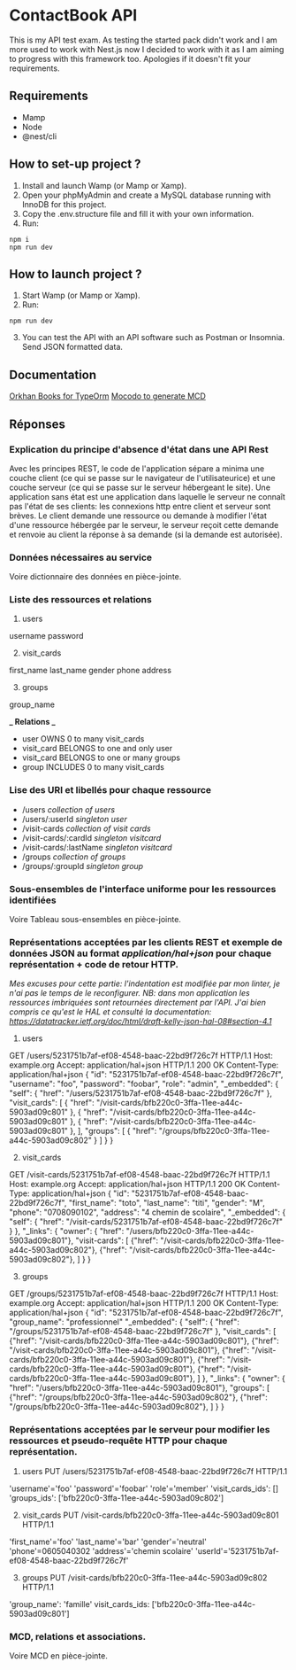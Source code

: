 # ContactBook API

This is my API test exam.
As testing the started pack didn't work and I am more used to work with Nest.js now I decided to work with it as I am aiming to progress with this framework too. Apologies if it doesn't fit your requirements.

## Requirements

- Mamp
- Node
- @nest/cli

## How to set-up project ?

1. Install and launch Wamp (or Mamp or Xamp).
2. Open your phpMyAdmin and create a MySQL database running with InnoDB for this project.
3. Copy the .env.structure file and fill it with your own information.
4. Run:

```
npm i
npm run dev
```

## How to launch project ?

1. Start Wamp (or Mamp or Xamp).
2. Run:

```
npm run dev
```

3. You can test the API with an API software such as Postman or Insomnia. Send JSON formatted data.

## Documentation

[Orkhan Books for TypeOrm]()
[Mocodo to generate MCD](https://www.mocodo.net/)

## Réponses

### Explication du principe d'absence d'état dans une API Rest

Avec les principes REST, le code de l'application sépare a minima une couche client (ce qui se passe sur le navigateur de l'utilisateurice) et une couche serveur (ce qui se passe sur le serveur hébergeant le site).
Une application sans état est une application dans laquelle le serveur ne connaît pas l'état de ses clients: les connexions http entre client et serveur sont brèves. Le client demande une ressource ou demande à modifier l'état d'une ressource hébergée par le serveur, le serveur reçoit cette demande et renvoie au client la réponse à sa demande (si la demande est autorisée).

### Données nécessaires au service

Voire dictionnaire des données en pièce-jointe.

### Liste des ressources et relations

1. users

username
password

2. visit_cards

first_name
last_name
gender
phone
address

3. groups

group_name

**_ Relations _**

- user OWNS 0 to many visit_cards
- visit_card BELONGS to one and only user
- visit_card BELONGS to one or many groups
- group INCLUDES 0 to many visit_cards

### Lise des URI et libellés pour chaque ressource

- /users _collection of users_
- /users/:userId _singleton user_
- /visit-cards _collection of visit cards_
- /visit-cards/:cardId _singleton visitcard_
- /visit-cards/:lastName _singleton visitcard_
- /groups _collection of groups_
- /groups/:groupId _singleton group_

### Sous-ensembles de l'interface uniforme pour les ressources identifiées

Voire Tableau sous-ensembles en pièce-jointe.

### Représentations acceptées par les clients REST et exemple de données JSON au format _application/hal+json_ pour chaque représentation + code de retour HTTP.

_Mes excuses pour cette partie: l'indentation est modifiée par mon linter, je n'ai pas le temps de le reconfigurer._
_NB: dans mon application les ressources imbriquées sont retournées directement par l'API. J'ai bien compris ce qu'est le HAL et consulté la documentation: https://datatracker.ietf.org/doc/html/draft-kelly-json-hal-08#section-4.1_

1. users

GET /users/5231751b7af-ef08-4548-baac-22bd9f726c7f HTTP/1.1
Host: example.org
Accept: application/hal+json
HTTP/1.1 200 OK
Content-Type: application/hal+json
{
"id": "5231751b7af-ef08-4548-baac-22bd9f726c7f",
"username": "foo",
"password": "foobar",
"role": "admin",
"\_embedded": {
"self": { "href": "/users/5231751b7af-ef08-4548-baac-22bd9f726c7f" },
"visit_cards": [
{ "href": "/visit-cards/bfb220c0-3ffa-11ee-a44c-5903ad09c801" },
{ "href": "/visit-cards/bfb220c0-3ffa-11ee-a44c-5903ad09c801" },
{ "href": "/visit-cards/bfb220c0-3ffa-11ee-a44c-5903ad09c801" },
],
"groups": [
{
"href": "/groups/bfb220c0-3ffa-11ee-a44c-5903ad09c802"
}
]
}
}

2. visit_cards

GET /visit-cards/5231751b7af-ef08-4548-baac-22bd9f726c7f HTTP/1.1
Host: example.org
Accept: application/hal+json
HTTP/1.1 200 OK
Content-Type: application/hal+json
{
"id": "5231751b7af-ef08-4548-baac-22bd9f726c7f",
"first_name": "toto",
"last_name": "titi",
"gender": "M",
"phone": "0708090102",
"address": "4 chemin de scolaire",
"\_embedded": {
"self": { "href": "/visit-cards/5231751b7af-ef08-4548-baac-22bd9f726c7f" }
},
"\_links": {
"owner": { "href": "/users/bfb220c0-3ffa-11ee-a44c-5903ad09c801"},
"visit-cards": [
{"href": "/visit-cards/bfb220c0-3ffa-11ee-a44c-5903ad09c802"},
{"href": "/visit-cards/bfb220c0-3ffa-11ee-a44c-5903ad09c802"},
]
}
}

3. groups

GET /groups/5231751b7af-ef08-4548-baac-22bd9f726c7f HTTP/1.1
Host: example.org
Accept: application/hal+json
HTTP/1.1 200 OK
Content-Type: application/hal+json
{
"id": "5231751b7af-ef08-4548-baac-22bd9f726c7f",
"group_name": "professionnel"
"\_embedded": {
"self": { "href": "/groups/5231751b7af-ef08-4548-baac-22bd9f726c7f" },
"visit_cards": [
{"href": "/visit-cards/bfb220c0-3ffa-11ee-a44c-5903ad09c801"},
{"href": "/visit-cards/bfb220c0-3ffa-11ee-a44c-5903ad09c801"},
{"href": "/visit-cards/bfb220c0-3ffa-11ee-a44c-5903ad09c801"},
{"href": "/visit-cards/bfb220c0-3ffa-11ee-a44c-5903ad09c801"},
{"href": "/visit-cards/bfb220c0-3ffa-11ee-a44c-5903ad09c801"},
]
},
"\_links": {
"owner": { "href": "/users/bfb220c0-3ffa-11ee-a44c-5903ad09c801"},
"groups": [
{"href": "/groups/bfb220c0-3ffa-11ee-a44c-5903ad09c802"},
{"href": "/groups/bfb220c0-3ffa-11ee-a44c-5903ad09c802"},
]
}
}

### Représentations acceptées par le serveur pour modifier les ressources et pseudo-requête HTTP pour chaque représentation.

1. users
   PUT /users/5231751b7af-ef08-4548-baac-22bd9f726c7f HTTP/1.1

'username'='foo'
'password'='foobar'
'role'='member'
'visit_cards_ids': []
'groups_ids': \['bfb220c0-3ffa-11ee-a44c-5903ad09c802']

2. visit_cards
   PUT /visit-cards/bfb220c0-3ffa-11ee-a44c-5903ad09c801 HTTP/1.1

'first_name'='foo'
'last_name'='bar'
'gender'='neutral'
'phone'=0605040302
'address'='chemin scolaire'
'userId'='5231751b7af-ef08-4548-baac-22bd9f726c7f'

3. groups
   PUT /visit-cards/bfb220c0-3ffa-11ee-a44c-5903ad09c802 HTTP/1.1

'group_name': 'famille'
visit_cards_ids: \['bfb220c0-3ffa-11ee-a44c-5903ad09c801']

### MCD, relations et associations.

Voire MCD en pièce-jointe.
